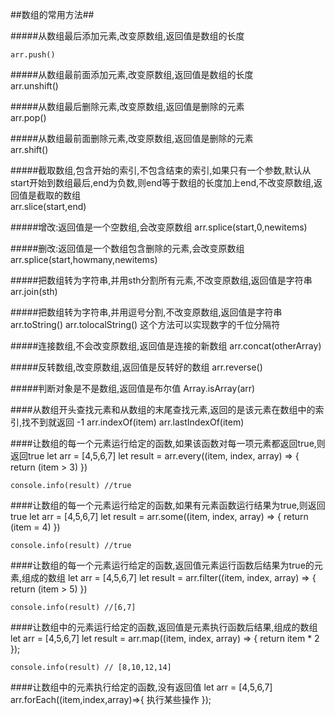 ##数组的常用方法##

#####从数组最后添加元素,改变原数组,返回值是数组的长度
	
	arr.push()	

#####从数组最前面添加元素,改变原数组,返回值是数组的长度						
	arr.unshift()		

#####从数组最后删除元素,改变原数组,返回值是删除的元素				
	arr.pop()					

#####从数组最前面删除元素,改变原数组,返回值是删除的元素		
	arr.shift()	
			
#####截取数组,包含开始的索引,不包含结束的索引,如果只有一个参数,默认从start开始到数组最后,end为负数,则end等于数组的长度加上end,不改变原数组,返回值是截取的数组		
	arr.slice(start,end)

#####增改:返回值是一个空数组,会改变原数组
	arr.splice(start,0,newitems)

#####删改:返回值是一个数组包含删除的元素,会改变原数组
	arr.splice(start,howmany,newitems)
	
#####把数组转为字符串,并用sth分割所有元素,不改变原数组,返回值是字符串
	arr.join(sth)

#####把数组转为字符串,并用逗号分割,不改变原数组,返回值是字符串				
	arr.toString()
	arr.tolocalString()  这个方法可以实现数字的千位分隔符

#####连接数组,不会改变原数组,返回值是连接的新数组
	arr.concat(otherArray)

#####反转数组,改变原数组,返回值是反转好的数组
	arr.reverse()

#####判断对象是不是数组,返回值是布尔值
	Array.isArray(arr)

####从数组开头查找元素和从数组的末尾查找元素,返回的是该元素在数组中的索引,找不到就返回 -1
	arr.indexOf(item)
	arr.lastIndexOf(item)

####让数组的每一个元素运行给定的函数,如果该函数对每一项元素都返回true,则返回true
	let arr = [4,5,6,7]
	let result = arr.every((item, index, array) => {
		return (item > 3) 
	})

	console.info(result) //true

####让数组的每一个元素运行给定的函数,如果有元素函数运行结果为true,则返回true
	let arr = [4,5,6,7]
	let result = arr.some((item, index, array) => {
		return (item = 4) 
	})

	console.info(result) //true


####让数组的每一个元素运行给定的函数,返回值元素运行函数后结果为true的元素,组成的数组
	let arr = [4,5,6,7]
	let result = arr.filter((item, index, array) => {
        return (item > 5)
      })
	
	console.info(result) //[6,7]
####让数组中的元素运行给定的函数,返回值是元素执行函数后结果,组成的数组
	let arr = [4,5,6,7]
	let result = arr.map((item, index, array) => {
		return item * 2
		});

	console.info(result) // [8,10,12,14]

####让数组中的元素执行给定的函数,没有返回值
	let arr = [4,5,6,7]
	arr.forEach((item,index,array)=>{
	执行某些操作
	});